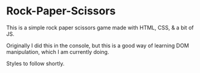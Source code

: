 # Rock-Paper-Scissors

This is a simple rock paper scissors game made with HTML, CSS, & a bit of JS.

Originally I did this in the console, but this is a good way of learning DOM manipulation, which I am currently doing. 

Styles to follow shortly.
